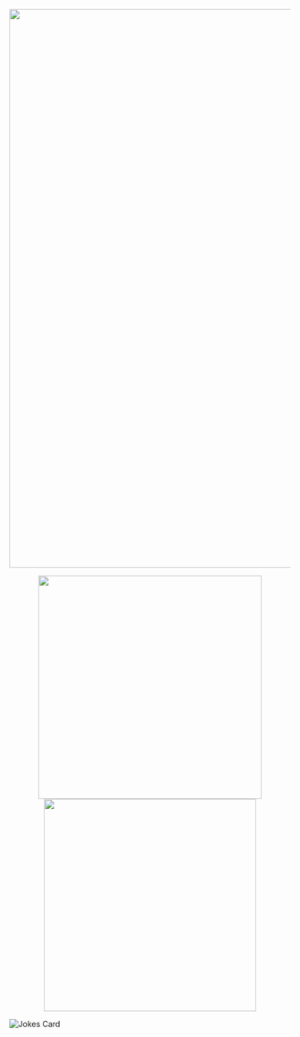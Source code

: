 <p align="center">
  <img width="1000" src="https://i.imgur.com/Gbig5pG.gif">
</p>
<p align="center">
  <img width="400" src="https://i.imgur.com/DHjt9dO.png">
  <img width="380" src="https://i.imgur.com/HDrcZVo.png">
</p>

<p align="left">
<img src="https://readme-jokes.vercel.app/api?theme=onedark" alt="Jokes Card">
</p>
